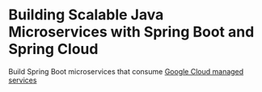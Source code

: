 # Building Scalable Java Microservices with Spring Boot and Spring Cloud

Build Spring Boot microservices that consume [Google Cloud managed services](https://www.coursera.org/learn/google-cloud-java-spring)